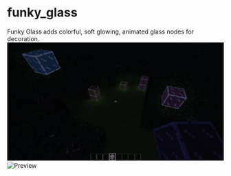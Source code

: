 # funky_glass
Funky Glass adds colorful, soft glowing, animated glass nodes for decoration.
![Preview](https://github.com/TumeniNodes/funky_glass/blob/master/screenshot.png)
![Preview](https://github.com/TumeniNodes/funky_glass/blob/master/screenshot_funky-inv.png)
